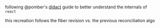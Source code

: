 following @pomber's [didact](https://engineering.hexacta.com/didact-learning-how-react-works-by-building-it-from-scratch-51007984e5c5) guide to better understand the internals of `react`

this recreation follows the fiber revision vs. the previous reconciliation algo